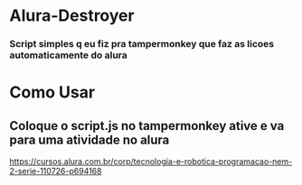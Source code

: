 # Alura-Destroyer

### Script simples q eu fiz pra tampermonkey que faz as licoes automaticamente do alura

# Como Usar
## Coloque o script.js no tampermonkey ative e va para uma atividade no alura
https://cursos.alura.com.br/corp/tecnologia-e-robotica-programacao-nem-2-serie-110726-p694168
